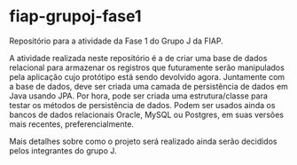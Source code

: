 # fiap-grupoj-fase1
Repositório para a atividade da Fase 1 do Grupo J da FIAP.

A atividade realizada neste repositório é a de criar uma base de dados relacional para armazenar os registros que futuramente serão manipulados pela aplicação cujo protótipo está sendo devolvido agora. Juntamente com a base de dados, deve ser criada uma camada de persistência de dados em Java usando JPA. Por hora, pode ser criada uma estrutura/classe para testar os métodos de persistência de dados. Podem ser usados ainda os bancos de dados relacionais Oracle, MySQL ou Postgres, em suas versões mais recentes, preferencialmente.

Mais detalhes sobre como o projeto será realizado ainda serão decididos pelos integrantes do grupo J.
